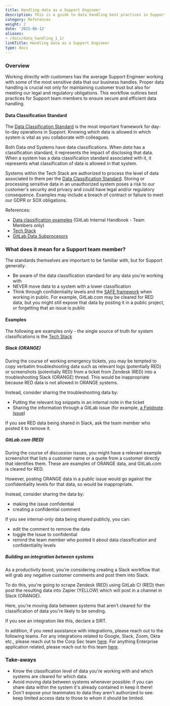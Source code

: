 ```yaml
---
title: Handling data as a Support Engineer
description: This is a guide to data handling best practices in Support
category: References
weight: 2
date: '2025-06-12'
aliases:
- /docs/data_handling_1_1/
linkTitle: Handling data as a Support Engineer
type: docs
---
```


### Overview

Working directly with customers has the average Support Engineer working with some of the most sensitive data that our business handles. Proper data handling is crucial not only for maintaining customer trust but also for meeting our legal and regulatory obligations. This workflow outlines best practices for Support team members to ensure secure and efficient data handling.

#### Data Classification Standard

The [Data Classification Standard](/handbook/security/data-classification-standard/) is the most important framework for day-to-day operations in Support. Knowing which data is allowed in which system is vital as you collaborate with colleagues.

Both Data _and_ Systems have data classifications. When _data_ has a classification standard, it represents the impact of disclosing that data. When a system has a data classification standard associated with it, it represents what classification of data is allowed in that system.

Systems within the Tech Stack are authorized to process the level of data associated to them per the [Data Classification Standard](/handbook/security/data-classification-standard/). Storing or processing sensitive data in an unauthorized system poses a risk to our customer's security and privacy and could have legal and/or regulatory consequence. Examples may include a breach of contract or failure to meet our GDPR or SOX obligations.

References:

- [Data classification examples](https://internal.gitlab.com/handbook/security/data_classification/) (GitLab Internal Handbook - Team Members only)
- [Tech Stack](https://gitlab.com/gitlab-com/www-gitlab-com/-/blob/master/data/tech_stack.yml)
- [GitLab Data Subprocesors](https://about.gitlab.com/privacy/subprocessors/)

### What does it mean for a Support team member?

The standards themselves are important to be familiar with, but for Support generally:

- Be aware of the data classification standard for any data you're working with
- NEVER move data to a system with a lower classification
- Think through confidentiality levels and the [SAFE framework](/handbook/legal/safe-framework/) when working in public.  For example, GitLab.com may be cleared for RED data, but you might still expose that data by posting it in a public project, or forgetting that an issue is public

#### Examples

The following are examples only - the single source of truth for system classifications is the [Tech Stack](https://gitlab.com/gitlab-com/www-gitlab-com/-/blob/master/data/tech_stack.yml)

##### Slack (ORANGE)

During the course of working emergency tickets, you may be tempted to copy verbatim troubleshooting data such as relevant logs (potentially RED) or screenshots (potentially RED) from a ticket from Zendesk (RED) into a troubleshooting Slack (ORANGE) thread.
This would be inappropriate because RED data is not allowed in ORANGE systems.

Instead, consider sharing the troubleshooting data by:

- Putting the relevant log snippets in an internal note in the ticket
- Sharing the information through a GitLab issue (for example, [a Fieldnote issue](/handbook/support/workflows/fieldnote_issues/))

If you see RED data being shared in Slack, ask the team member who posted it to remove it.

##### GitLab.com (RED)

During the course of discussion issues, you might have a relevant example screenshot that lists a customer name or a quote from a customer directly that identifies them. These are examples of ORANGE data, and GitLab.com is cleared for RED.

However, posting ORANGE data in a _public_ issue would go against the confidentiality levels for that data, so would be inappropriate.

Instead, consider sharing the data by:

- making the issue confidential
- creating a confidential comment

If you see internal-only data being shared publicly, you can:

- edit the comment to remove the data
- toggle the Issue to confidential
- remind the team member who posted it about data classification and confidentiality levels

##### Building an integration between systems

As a productivity boost, you're considering creating a Slack workflow that will grab any negative customer comments and post them into Slack.

To do this, you're going to scrape Zendesk (RED) using GitLab CI (RED) then post the resulting data into Zapier (YELLOW) which will post in a channel in Slack (ORANGE).

Here, you're moving data between systems that aren't cleared for the classification of data you're likely to be sending.

If you see an integration like this, declare a SIRT.

In addition, if you need assistance with integrations, please reach out to the following teams. For any integrations related to Google, Slack, Zoom, Okta etc., please reach out to the Corp Sec team [here](https://internal.gitlab.com/handbook/it/end-user-services/app-integrations/?search=integration+request). For anything Enterprise application related, please reach out to this team [here](https://internal.gitlab.com/handbook/it-enterprise-applications/enterprise-applications/enterprise-applications-integrations/).

### Take-aways

- Know the classification level of data you're working with and which systems are cleared for which data.
- Avoid moving data between systems whenever possible: if you can share data within the system it's already contained in keep it there!
- Don't expose your teammates to data they aren't authorized to see: keep limited access data to those to whom it should be limited.
